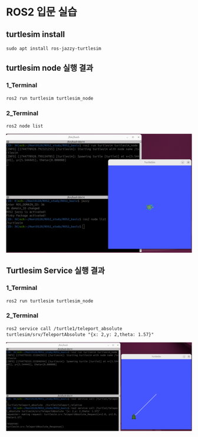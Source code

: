 # ROS2 입문 실습

## turtlesim install
```
sudo apt install ros-jazzy-turtlesim
```

## turtlesim node 실행 결과

### 1_Terminal
```
ros2 run turtlesim turtlesim_node
```
### 2_Terminal
```
ros2 node list
```

![Turtlesim node 실행 예시](images/run_turtle_and_node_list.png)

## Turtlesim Service 실행 결과

### 1_Terminal
```
ros2 run turtlesim turtlesim_node
```
### 2_Terminal
```
ros2 service call /turtle1/teleport_absolute turtlesim/srv/TeleportAbsolute "{x: 2,y: 2,theta: 1.57}"
```
![Turtlesim service 실행 예시](images/ros2_service.png)



